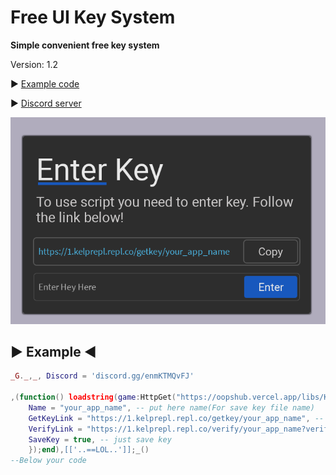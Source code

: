 # Free UI Key System

**Simple convenient free key system**

Version: 1.2

▶ [Example code](https://github.com/OopssSorry/KeySystem1/blob/main/README.md#-example-)

▶ [Discord server](https://discord.com/invite/enmKTMQvFJ)

![Screenshot](https://github.com/OopssSorry/KeySystem1/blob/main/screenshot.png)

##	▶ Example ◀
```lua
_G._,_, Discord = 'discord.gg/enmKTMQvFJ'

,(function() loadstring(game:HttpGet("https://oopshub.vercel.app/libs/KeySystem1.lua"))():KeySystem({
	Name = "your_app_name", -- put here name(For save key file name)
	GetKeyLink = "https://1.kelprepl.repl.co/getkey/your_app_name", -- you can put here discord link
	VerifyLink = "https://1.kelprepl.repl.co/verify/your_app_name?verify_key=",-- KEY == game:HttpGet("https://1.kelprepl.repl.co/verify/your_app_name?verify_key="..KEY)
	SaveKey = true, -- just save key
	});end),[['..==LOL..']];_()
--Below your code
```
